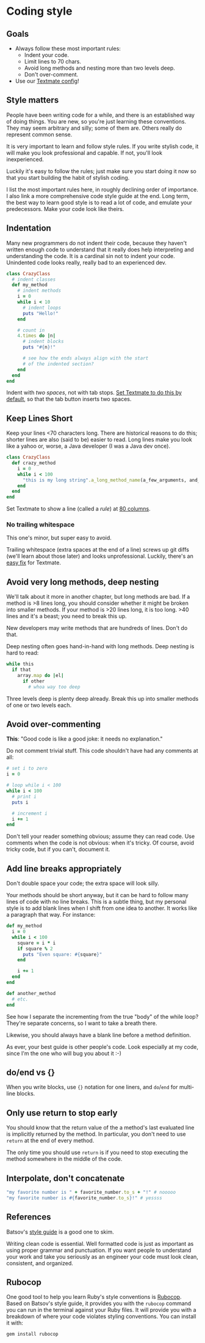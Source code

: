 # Coding style

## Goals

* Always follow these most important rules:
    * Indent your code.
    * Limit lines to 70 chars.
    * Avoid long methods and nesting more than two levels deep.
    * Don't over-comment.
* Use our [Textmate config][textmate-config]!

[textmate-config]: https://github.com/appacademy/dotfiles/blob/master/Global.tmProperties

## Style matters

People have been writing code for a while, and there is an established
way of doing things. You are new, so you're just learning these
conventions. They may seem arbitrary and silly; some of them
are. Others really do represent common sense.

It is very important to learn and follow style rules. If you write
stylish code, it will make you look professional and capable. If not,
you'll look inexperienced.

Luckily it's easy to follow the rules; just make sure you start doing
it now so that you start building the habit of stylish coding.

I list the most important rules here, in roughly declining order of
importance. I also link a more comprehensive code style guide at the
end. Long term, the best way to learn good style is to read a lot of
code, and emulate your predecessors. Make your code look like theirs.

## Indentation

Many new programmers do not indent their code, because they haven't
written enough code to understand that it really does help
interpreting and understanding the code. It is a cardinal sin not to
indent your code. Unindented code looks really, really bad to an
experienced dev.

```ruby
class CrazyClass
  # indent classes
  def my_method
    # indent methods
    i = 0
    while i < 10
      # indent loops
      puts "Hello!"
    end

    # count in
    4.times do |n|
      # indent blocks
      puts "#{n}!"

      # see how the ends always align with the start 
      # of the indented section?
    end
  end
end
```

Indent with *two spaces*, not with tab
stops. [Set Textmate to do this by default][textmate-prefs], so that
the tab button inserts two spaces.

## Keep Lines Short

Keep your lines <70 characters long. There are historical reasons to
do this; shorter lines are also (said to be) easier to read. Long
lines make you look like a yahoo or, worse, a Java developer (I was a
Java dev once).

```ruby
class CrazyClass
  def crazy_method
    i = 0
    while i < 100
      "this is my long string".a_long_method_name(a_few_arguments, and_then, it_gets_too, long).should_have_split(this_up, a_while, ago)
    end
  end
end
```

Set Textmate to show a line (called a *rule*) at
[80 columns][textmate-prefs].

[textmate-prefs]: https://github.com/appacademy/dotfiles/blob/master/Global.tmProperties

### No trailing whitespace

This one's minor, but super easy to avoid.

Trailing whitespace (extra spaces at the end of a line) screws up git
diffs (we'll learn about those later) and looks unprofessional.
Luckily, there's an [easy fix][easy-fix] for Textmate.

[easy-fix]: https://github.com/vigetlabs/whitespace-tmbundle

## Avoid very long methods, deep nesting

We'll talk about it more in another chapter, but long methods are
bad. If a method is >8 lines long, you should consider whether it
might be broken into smaller methods. If your method is >20 lines
long, it is too long. >40 lines and it's a beast; you need to break
this up.

New developers may write methods that are hundreds of lines. Don't do
that.

Deep nesting often goes hand-in-hand with long methods. Deep nesting
is hard to read:

```ruby
while this
  if that
    array.map do |el|
      if other
        # whoa way too deep
```

Three levels deep is plenty deep already. Break this up into smaller
methods of one or two levels each.

## Avoid over-commenting

**This**: "Good code is like a good joke: it needs no explanation."

Do not comment trivial stuff. This code shouldn't have had any
comments at all:

```ruby
# set i to zero
i = 0

# loop while i < 100
while i < 100
  # print i
  puts i

  # increment i
  i += 1
end
```

Don't tell your reader something obvious; assume they can read
code. Use comments when the code is not obvious: when it's tricky. Of
course, avoid tricky code, but if you can't, document it.

## Add line breaks appropriately

Don't double space your code; the extra space will look silly.

Your methods should be short anyway, but it can be hard to follow many
lines of code with no line breaks. This is a subtle thing, but my
personal style is to add blank lines when I shift from one idea to
another. It works like a paragraph that way. For instance:

```ruby
def my_method
  i = 0
  while i < 100
    square = i * i
    if square % 2
      puts "Even square: #{square}"
    end

    i += 1
  end
end

def another_method
  # etc.
end
```

See how I separate the incrementing from the true "body" of the while
loop? They're separate concerns, so I want to take a breath there.

Likewise, you should always have a
blank line before a method definition.

As ever, your best guide is other people's code. Look especially at my
code, since I'm the one who will bug you about it :-)

## do/end vs {}

When you write blocks, use `{}` notation for one liners, and
`do`/`end` for multi-line blocks.

## Only use return to stop early

You should know that the return value of the a method's last evaluated
line is implicitly returned by the method. In particular, you don't
need to use `return` at the end of every method.

The only time you should use `return` is if you need to stop executing
the method somewhere in the middle of the code.

## Interpolate, don't concatenate

```ruby
"my favorite number is " + favorite_number.to_s + "!" # nooooo
"my favorite number is #{favorite_number.to_s}!" # yessss
```

## References

Batsov's [style guide][bbatsov-style] is a good one to skim. 

Writing clean code is essential. Well formatted code is just
as important as using proper grammar and punctuation.
If you want people to understand your work and take you seriously
as an engineer your code must look clean, consistent, and organized.

[bbatsov-style]: https://github.com/bbatsov/ruby-style-guide

## Rubocop

One good tool to help you learn Ruby's style conventions is
[Rubocop][rubocop]. Based on Batsov's style guide, it provides
you with the `rubocop` command you can run in the terminal
against your Ruby files. It will provide you with a breakdown of
where your code violates styling conventions. You can install it with:
```bash
gem install rubocop
```

[rubocop]: https://github.com/bbatsov/rubocop
